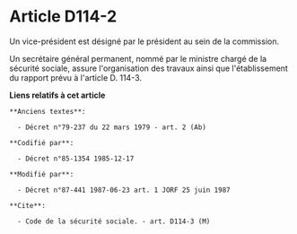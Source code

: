 # Article D114-2

Un vice-président est désigné par le président au sein de la commission.

Un secrétaire général permanent, nommé par le ministre chargé de la sécurité sociale, assure l'organisation des travaux ainsi
que l'établissement du rapport prévu à l'article D. 114-3.

**Liens relatifs à cet article**

	**Anciens textes**:

	  - Décret n°79-237 du 22 mars 1979 - art. 2 (Ab)

	**Codifié par**:

	  - Décret n°85-1354 1985-12-17

	**Modifié par**:

	  - Décret n°87-441 1987-06-23 art. 1 JORF 25 juin 1987

	**Cite**:

	  - Code de la sécurité sociale. - art. D114-3 (M)
